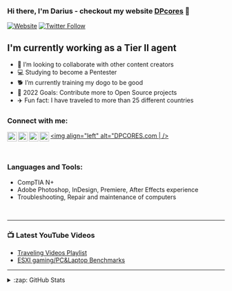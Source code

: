 ### Hi there, I'm Darius - checkout my website [DPcores][website] 🤘

[![Website](https://img.shields.io/website?label=DPCORES.com&style=for-the-badge&url=https%3A%2F%2Fdpcores.com)](https://dpcores.com)
[![Twitter Follow](https://img.shields.io/twitter/follow/4lulzman?color=1DA1F2&logo=twitter&style=for-the-badge)](https://twitter.com/intent/follow?original_referer=https%3A%2F%2Fgithub.com%2F4lulzman&screen_name=4lulzman)

## I'm currently working as a Tier II agent 

- 👯 I’m looking to collaborate with other content creators
- 💻 Studying to become a Pentester
- 🐕 I’m currently training my dogo to be good
- 🥅 2022 Goals: Contribute more to Open Source projects
- ✈️ Fun fact: I have traveled to more than 25 different countries



### Connect with me:

[<img align="left" alt="DPCORES.com" width="22px" src="https://image.flaticon.com/icons/png/512/841/841364.png" />][website]
[<img align="left" alt="DPCORES.com | />][youtube]
[<img align="left" alt="DPCORES.com | Twitter" width="22px" src="https://img-premium.flaticon.com/png/512/1384/1384065.png?token=exp=1622770425~hmac=f1a3a1917a5cb1f4415bb980b3709adf" />][twitter]
[<img align="left" alt="DPCORES.com | LinkedIn" width="22px" src="https://image.flaticon.com/icons/png/512/174/174857.png" />][linkedin]
[<img align="left" alt="DPCORES.com | Profile" width="22px" src="https://image.flaticon.com/icons/png/512/2922/2922510.png" />][profile]


<br />

### Languages and Tools:


- CompTIA N+<br />
- Adobe Photoshop, InDesign, Premiere, After Effects experience<br />
- Troubleshooting, Repair and maintenance of computers<br />

<br />

---

### 📺 Latest YouTube Videos

<!-- YOUTUBE:START -->
- [Traveling Videos Playlist](https://www.youtube.com/playlist?list=PLC5SzhYSJEFdazhKn3PTntCfAXtQjFFjQ)
- [ESXI gaming/PC&Laptop Benchmarks](https://www.youtube.com/watch?v=kA5aets2Fro&list=PLC5SzhYSJEFerCT_Y1nuwICFCD3bp34i5)

<!-- YOUTUBE:END -->


---





<details>
  <summary>:zap: GitHub Stats</summary>

  <img align="left" alt="DPCORES.com's GitHub Stats" src="https://github-readme-stats.DPCORES.com.vercel.app/api?username=DPCORES.com&show_icons=true&hide_border=true" />

</details>

[website]: https://dpcores.com
[twitter]: https://twitter.com/4lulzman
[youtube]: https://www.youtube.com/channel/UCMgLMPB2i1OZ0ovZLNUEeJw
[linkedin]: https://www.linkedin.com/in/darius-persaud-43b24011a/
[profile]: https://webprofile.d39ose37ksgy0r.amplifyapp.com/

